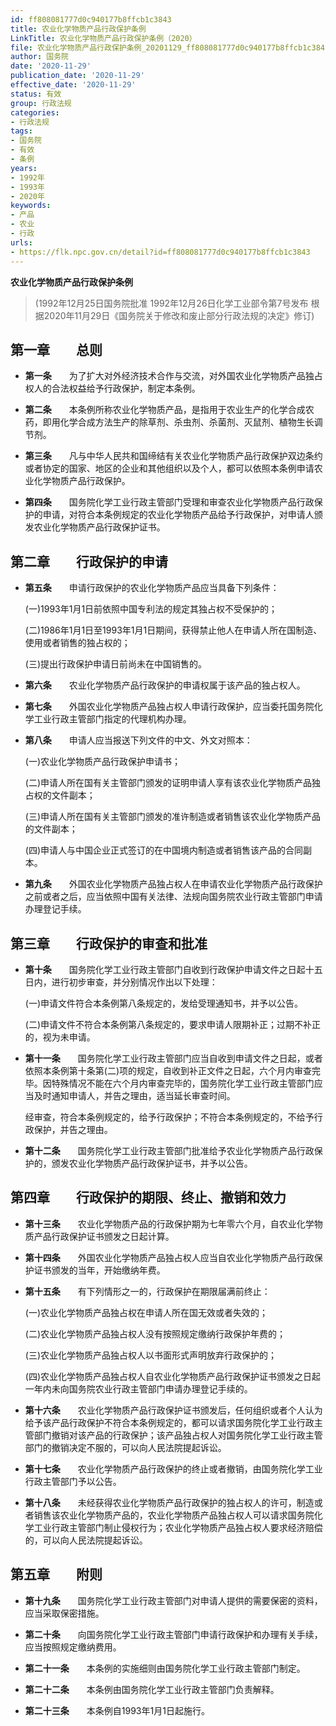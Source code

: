 ```yaml
---
id: ff808081777d0c940177b8ffcb1c3843
title: 农业化学物质产品行政保护条例
LinkTitle: 农业化学物质产品行政保护条例（2020）
file: 农业化学物质产品行政保护条例_20201129_ff808081777d0c940177b8ffcb1c3843.docx
author: 国务院
date: '2020-11-29'
publication_date: '2020-11-29'
effective_date: '2020-11-29'
status: 有效
group: 行政法规
categories:
- 行政法规
tags:
- 国务院
- 有效
- 条例
years:
- 1992年
- 1993年
- 2020年
keywords:
- 产品
- 农业
- 行政
urls:
- https://flk.npc.gov.cn/detail?id=ff808081777d0c940177b8ffcb1c3843
---
```


**农业化学物质产品行政保护条例**

> (1992年12月25日国务院批准 1992年12月26日化学工业部令第7号发布 根据2020年11月29日《国务院关于修改和废止部分行政法规的决定》修订)

## 第一章　　总则

- **第一条**　　为了扩大对外经济技术合作与交流，对外国农业化学物质产品独占权人的合法权益给予行政保护，制定本条例。

- **第二条**　　本条例所称农业化学物质产品，是指用于农业生产的化学合成农药，即用化学合成方法生产的除草剂、杀虫剂、杀菌剂、灭鼠剂、植物生长调节剂。

- **第三条**　　凡与中华人民共和国缔结有关农业化学物质产品行政保护双边条约或者协定的国家、地区的企业和其他组织以及个人，都可以依照本条例申请农业化学物质产品行政保护。

- **第四条**　　国务院化学工业行政主管部门受理和审查农业化学物质产品行政保护的申请，对符合本条例规定的农业化学物质产品给予行政保护，对申请人颁发农业化学物质产品行政保护证书。

## 第二章　　行政保护的申请

- **第五条**　　申请行政保护的农业化学物质产品应当具备下列条件：

  (一)1993年1月1日前依照中国专利法的规定其独占权不受保护的；

  (二)1986年1月1日至1993年1月1日期间，获得禁止他人在申请人所在国制造、使用或者销售的独占权的；

  (三)提出行政保护申请日前尚未在中国销售的。

- **第六条**　　农业化学物质产品行政保护的申请权属于该产品的独占权人。

- **第七条**　　外国农业化学物质产品独占权人申请行政保护，应当委托国务院化学工业行政主管部门指定的代理机构办理。

- **第八条**　　申请人应当报送下列文件的中文、外文对照本：

  (一)农业化学物质产品行政保护申请书；

  (二)申请人所在国有关主管部门颁发的证明申请人享有该农业化学物质产品独占权的文件副本；

  (三)申请人所在国有关主管部门颁发的准许制造或者销售该农业化学物质产品的文件副本；

  (四)申请人与中国企业正式签订的在中国境内制造或者销售该产品的合同副本。

- **第九条**　　外国农业化学物质产品独占权人在申请农业化学物质产品行政保护之前或者之后，应当依照中国有关法律、法规向国务院农业行政主管部门申请办理登记手续。

## 第三章　　行政保护的审查和批准

- **第十条**　　国务院化学工业行政主管部门自收到行政保护申请文件之日起十五日内，进行初步审查，并分别情况作出以下处理：

  (一)申请文件符合本条例第八条规定的，发给受理通知书，并予以公告。

  (二)申请文件不符合本条例第八条规定的，要求申请人限期补正；过期不补正的，视为未申请。

- **第十一条**　　国务院化学工业行政主管部门应当自收到申请文件之日起，或者依照本条例第十条第(二)项的规定，自收到补正文件之日起，六个月内审查完毕。因特殊情况不能在六个月内审查完毕的，国务院化学工业行政主管部门应当及时通知申请人，并告之理由，适当延长审查时间。

  经审查，符合本条例规定的，给予行政保护；不符合本条例规定的，不给予行政保护，并告之理由。

- **第十二条**　　国务院化学工业行政主管部门批准给予农业化学物质产品行政保护的，颁发农业化学物质产品行政保护证书，并予以公告。

## 第四章　　行政保护的期限、终止、撤销和效力

- **第十三条**　　农业化学物质产品的行政保护期为七年零六个月，自农业化学物质产品行政保护证书颁发之日起计算。

- **第十四条**　　外国农业化学物质产品独占权人应当自农业化学物质产品行政保护证书颁发的当年，开始缴纳年费。

- **第十五条**　　有下列情形之一的，行政保护在期限届满前终止：

  (一)农业化学物质产品独占权在申请人所在国无效或者失效的；

  (二)农业化学物质产品独占权人没有按照规定缴纳行政保护年费的；

  (三)农业化学物质产品独占权人以书面形式声明放弃行政保护的；

  (四)农业化学物质产品独占权人自农业化学物质产品行政保护证书颁发之日起一年内未向国务院农业行政主管部门申请办理登记手续的。

- **第十六条**　　农业化学物质产品行政保护证书颁发后，任何组织或者个人认为给予该产品行政保护不符合本条例规定的，都可以请求国务院化学工业行政主管部门撤销对该产品的行政保护；该产品独占权人对国务院化学工业行政主管部门的撤销决定不服的，可以向人民法院提起诉讼。

- **第十七条**　　农业化学物质产品行政保护的终止或者撤销，由国务院化学工业行政主管部门予以公告。

- **第十八条**　　未经获得农业化学物质产品行政保护的独占权人的许可，制造或者销售该农业化学物质产品的，农业化学物质产品独占权人可以请求国务院化学工业行政主管部门制止侵权行为；农业化学物质产品独占权人要求经济赔偿的，可以向人民法院提起诉讼。

## 第五章　　附则

- **第十九条**　　国务院化学工业行政主管部门对申请人提供的需要保密的资料，应当采取保密措施。

- **第二十条**　　向国务院化学工业行政主管部门申请行政保护和办理有关手续，应当按照规定缴纳费用。

- **第二十一条**　　本条例的实施细则由国务院化学工业行政主管部门制定。

- **第二十二条**　　本条例由国务院化学工业行政主管部门负责解释。

- **第二十三条**　　本条例自1993年1月1日起施行。

